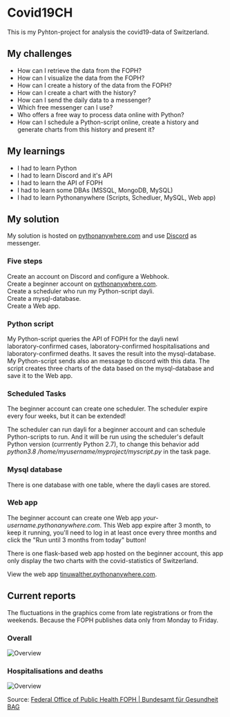 # Covid19CH

This is my Pyhton-project for analysis the covid19-data of Switzerland.

## My challenges

- How can I retrieve the data from the FOPH?
- How can I visualize the data from the FOPH?
- How can I create a history of the data from the FOPH?
- How can I create a chart with the history?
- How can I send the daily data to a messenger?
- Which free messenger can I use?
- Who offers a free way to process data online with Python?
- How can I schedule a Python-script online, create a history and generate charts from this history and present it?

## My learnings

- I had to learn Python
- I had to learn Discord and it's API
- I had to learn the API of FOPH
- I had to learn some DBAs (MSSQL, MongoDB, MySQL)
- I had to learn Pythonanywhere (Scripts, Schedluer, MySQL, Web app)

## My solution

My solution is hosted on [pythonanywhere.com](https://www.pythonanywhere.com/) and use [Discord](https://discord.com/) as messenger.

### Five steps

Create an account on Discord and configure a Webhook.  
Create a beginner account on [pythonanywhere.com](https://www.pythonanywhere.com/).  
Create a scheduler who run my Python-script dayli.   
Create a mysql-database.  
Create a Web app.  

### Python script

My Python-script queries the API of FOPH for the dayli newl laboratory-⁠confirmed cases, laboratory-⁠confirmed hospitalisations and laboratory-⁠confirmed deaths. It saves the result into the mysql-database. My Python-script sends also an message to discord with this data. The script creates three charts of the data based on the mysql-database and save it to the Web app.

### Scheduled Tasks

The beginner account can create one scheduler. The scheduler expire every four weeks, but it can be extended!

The scheduler can run dayli for a beginner account and can schedule Python-scripts to run. And it will be run using the scheduler's default Python version (currrently Python 2.7), to change this behavior add _python3.8 /home/myusername/myproject/myscript.py_ in the task page.

### Mysql database

There is one database with one table, where the dayli cases are stored.

### Web app

The beginner account can create one Web app _your-username.pythonanywhere.com_. This Web app expire after 3 month, to keep it running, you'll need to log in at least once every three months and click the "Run until 3 months from today" button!

There is one flask-based web app hosted on the beginner account, this app only display the two charts with the covid-statistics of Switzerland.

View the web app [tinuwalther.pythonanywhere.com](https://tinuwalther.pythonanywhere.com/).

## Current reports

The fluctuations in the graphics come from late registrations or from the weekends.
Because the FOPH publishes data only from Monday to Friday.

### Overall

![Overview](https://tinuwalther.pythonanywhere.com/static/images/covid-dayli-cases.png)

### Hospitalisations and deaths

![Overview](https://tinuwalther.pythonanywhere.com/static/images/covid-dayli-host-dead.png)

Source: [Federal Office of Public Health FOPH | Bundesamt für Gesundheit BAG](https://www.covid19.admin.ch/en/overview?ovTime=total)